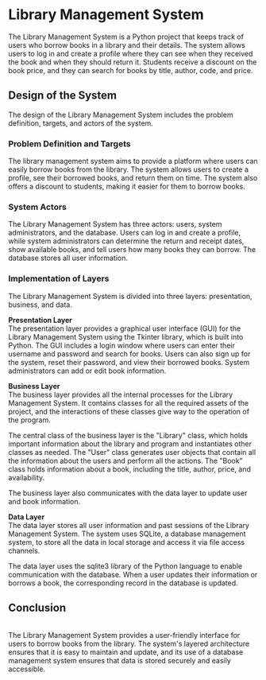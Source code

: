 # Library Management System
The Library Management System is a Python project that keeps track of users who borrow books in a library and their details. The system allows users to log in and create a profile where they can see when they received the book and when they should return it. Students receive a discount on the book price, and they can search for books by title, author, code, and price.</br>

<h2>Design of the System</h2>
The design of the Library Management System includes the problem definition, targets, and actors of the system.</br>

<h3>Problem Definition and Targets </h3>
The library management system aims to provide a platform where users can easily borrow books from the library. The system allows users to create a profile, see their borrowed books, and return them on time. The system also offers a discount to students, making it easier for them to borrow books.</br>

<h3>System Actors </h3>
The Library Management System has three actors: users, system administrators, and the database. Users can log in and create a profile, while system administrators can determine the return and receipt dates, show available books, and tell users how many books they can borrow. The database stores all user information.</br>

<h3>Implementation of Layers</h3>
The Library Management System is divided into three layers: presentation, business, and data.</br>

<b>Presentation Layer</b></br>
The presentation layer provides a graphical user interface (GUI) for the Library Management System using the Tkinter library, which is built into Python. The GUI includes a login window where users can enter their username and password and search for books. Users can also sign up for the system, reset their password, and view their borrowed books. System administrators can add or edit book information.</br>

<b>Business Layer</b></br>
The business layer provides all the internal processes for the Library Management System. It contains classes for all the required assets of the project, and the interactions of these classes give way to the operation of the program.</br>

The central class of the business layer is the "Library" class, which holds important information about the library and program and instantiates other classes as needed. The "User" class generates user objects that contain all the information about the users and perform all the actions. The "Book" class holds information about a book, including the title, author, price, and availability.</br>

The business layer also communicates with the data layer to update user and book information.</br>

<b>Data Layer</b></br>
The data layer stores all user information and past sessions of the Library Management System. The system uses SQLite, a database management system, to store all the data in local storage and access it via file access channels.</br>

The data layer uses the sqlite3 library of the Python language to enable communication with the database. When a user updates their information or borrows a book, the corresponding record in the database is updated.</br>

<h2>Conclusion</h2></br>
The Library Management System provides a user-friendly interface for users to borrow books from the library. The system's layered architecture ensures that it is easy to maintain and update, and its use of a database management system ensures that data is stored securely and easily accessible.</br>

